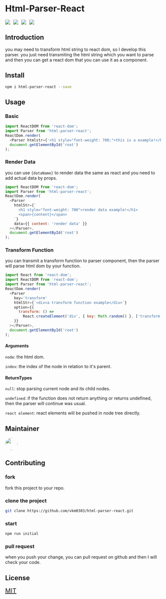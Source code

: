 # Html-Parser-React

<div style="display: flex;">
  <img style="margin-right: 10px" src="https://img.shields.io/npm/v/html-parser-react" />
  <img style="margin-right: 10px" src="https://img.shields.io/travis/vkm0303/html-parser-react"/>
  <img style="margin-right: 10px" src="https://img.shields.io/coveralls/github/vkm0303/html-parser-react.svg"/>
  <img style="margin-right: 10px" src="https://img.shields.io/github/license/vkm0303/html-parser-react"/>
</div>

## Introduction

you may need to transform html string to react dom, so I develop this parser. you just need transmiting the html string which you want to parse and then you can get a react dom that you can use it as a component.

## Install

```bash
npm i html-parser-react --save
```

## Usage

### Basic

```js
import ReactDOM from 'react-dom';
import Parser from 'html-parser-react';
ReactDom.render(
  <Parser htmlstr={'<h1 style="font-weight: 700;">this is a example!</h1>'} />,
  document.getElementById('root')
);
```

### Render Data

you can use `{dataName}` to render data the same as react and you need to add actual data by props.

```js
import ReactDOM from 'react-dom';
import Parser from 'html-parser-react';
ReactDom.render(
  <Parser
    htmlStr={`
      <h1 style="font-weight: 700">render data example!</h1>
      <span>{content}</span>
    `}
    data={{ content: 'render data' }}
  ></Parser>,
  document.getElementById('root')
);
```

### Transform Function

you can transmit a transform function to parser component, then the parser will parse html dom by your function.

```js
import React from 'react-dom';
import ReactDOM from 'react-dom';
import Parser from 'html-parser-react';
ReactDom.render(
  <Parser
    key='transform'
    htmlStr={`<div>a transform function example</div>`}
    option={{
      transform: () =>
        React.createElement('div', { key: Math.random() }, ['transform'])
    }}
  ></Parser>,
  document.getElementById('root')
);
```

#### Arguments

`node`: the html dom.

`index`: the index of the node in relation to it's parent.

#### ReturnTypes

`null`: stop parsing current node and its child nodes.

`undefined`: if the function does not return anything or returns undefined, then the parser will continue was usual.

`react element`: react elements will be pushed in node tree directly.

## Maintainer

<a href="https://github.com/vkm0303" target="_blank"><img style="width: 40px;height:40px; border-radius: 50%;" src="https://avatars.githubusercontent.com/u/64176534?v=4"></img></a>

## Contributing

### fork

fork this project to your repo.

### clone the project

```bash
git clone https://github.com/vkm0303/html-parser-react.git
```

### start

```bash
npm run initial
```

### pull request

when you push your change, you can pull request on github and then I will check your code.

## License

<a style="font-size: 20px" href="/LICENSE">MIT</a>
